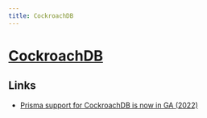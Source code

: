 ```yaml
---
title: CockroachDB
---
```


# [CockroachDB](https://www.cockroachlabs.com/product/)

## Links

- [Prisma support for CockroachDB is now in GA (2022)](https://www.prisma.io/blog/cockroach-ga-5JrD9XVWQDYL)